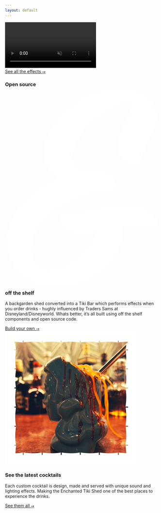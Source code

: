 ```yaml
---
layout: default
---
```


<section class="container">
	<div class="row">
		<div class="col-12 video">
			<video autoplay loop muted>
				<source src="/assets/video/perfect-storm-short.mp4" type="video/mp4">
			</video>
			<div class="frame"></div>
			<a class="btn btn-outline-light" href="/cocktails">See all the effects &#11106;</a>
		</div>
	</div>
</section>
<section class="build container">
	<div class="row">
		<div class="col-5">
			<h3>Open source
				<svg xmlns="http://www.w3.org/2000/svg" class="ampersand" viewbox="0 1 32 42" preserveAspectRatio>
				  <path d="M5.464 34.624C5.656 28.8 13.08 23.296 22.04 22.528c1.024-.064 1.6-.512 1.28-1.408-.512-1.216-1.856-2.944-5.312-2.88-2.048.064-3.712-.256-3.904-2.496-.384-5.312 8.512-11.52 11.52-11.456.576 0 .896.256.896.768 0 1.024-1.28 2.176-2.24 5.568-.384 1.088-.576 1.92-.576 2.624 0 1.856 1.024 3.2 2.24 3.84 1.344.704 1.984.32 2.24-.512.512-1.408 1.664-4.096 2.624-6.016.704-1.344 1.024-2.432 1.024-3.52 0-1.472-.896-2.88-2.624-4.416-1.536-1.344-3.2-1.792-4.992-1.792-1.6 0-3.008.32-4.48.768C15.32 3.008 7.96 8.576 8.28 14.976c.128 2.432 1.28 3.968 3.136 4.8C4.952 22.144.344 28.032.344 33.28c0 2.432 1.024 4.864 3.264 6.848 2.112 1.856 4.672 2.624 7.232 2.624 4.608 0 9.024-2.624 11.392-5.696 1.984-2.624 2.56-5.056 2.304-6.784 1.856-.32 3.776-.512 5.568-.256 1.344.128 1.728-.384 1.472-1.344-1.024-2.176-3.072-3.712-6.528-3.456-1.792.128-3.776.576-5.76 1.024-2.432.576-4.352 1.088-6.4 1.024-1.536 0-1.664.704-1.28 1.6.96 1.984 2.56 3.136 5.888 2.688l1.792-.256c-2.816 5.44-7.552 7.872-10.24 7.68-2.432-.192-3.648-1.92-3.584-4.352z" fill="#FFF" fill-rule="evenodd"/>
				</svg> off the shelf
			</h3>
		</div>
		<div class="col-7">
			<p> A backgarden shed converted into a Tiki Bar which performs effects when you order drinks - hughly influenced by Traders Sams at Disneyland/Disneyworld. Whats better, it’s all built using off the shelf components and open source code.</p>
			<a class="btn btn-outline-light" href="/build">Build your own &#11106;</a>
		</div>
	</div>
</section>
<div class="hr"></div>
<section class="build container">
	<div class="row">
		<div class="col-6">
			<img src="/assets/images/cocktail-homepage.png" />
		</div>
		<div class="col-6">
			<h3>See the latest cocktails</h3>
			<p>Each custom cocktail is design, made and served with unique sound and lighting effects. Making the Enchanted Tiki Shed one of the best places to experience the drinks.</p>
			<a class="btn btn-outline-light" href="/build">See them all &#11106;</a>
		</div>
	</div>
</section>
